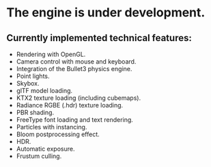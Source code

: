 # The engine is under development.

## Currently implemented technical features:
- Rendering with OpenGL.
- Camera control with mouse and keyboard.
- Integration of the Bullet3 physics engine.
- Point lights.
- Skybox.
- glTF model loading.
- KTX2 texture loading (including cubemaps).
- Radiance RGBE (.hdr) texture loading.
- PBR shading.
- FreeType font loading and text rendering.
- Particles with instancing.
- Bloom postprocessing effect.
- HDR.
- Automatic exposure.
- Frustum culling.